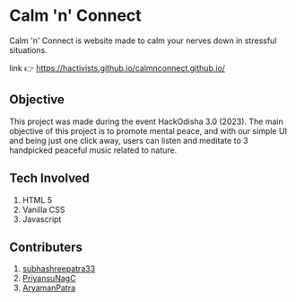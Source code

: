 # Calm 'n' Connect

Calm 'n' Connect is website made to calm your nerves down in stressful situations.

link 👉 <https://hactivists.github.io/calmnconnect.github.io/>

## Objective

This project was made during the event HackOdisha 3.0 (2023). The main objective of this project is to promote mental peace, and with our simple UI and being just one click away, users can listen and meditate to 3 handpicked peaceful music related to nature.

## Tech Involved

1. HTML 5
2. Vanilla CSS
3. Javascript

## Contributers

1. [subhashreepatra33](https://github.com/SubhashreePatra33)
2. [PriyansuNagC](https://github.com/PriyansuNagC)
3. [AryamanPatra](https://github.com/AryamanPatra)
